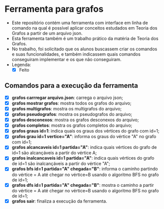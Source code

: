 # Ferramenta para grafos
- Este repositório contém uma ferramenta com interface em linha de comando na qual é possível aplicar conceitos estudados em Teoria dos Grafos a partir de um arquivo json.
- Esta ferramenta também é um trabalho prático da matéria de Teoria dos Grafos.
- No trabalho, foi solicitado que os alunos buscassem criar os comandos e suas funcionalidades, e também indicassem quais comandos conseguiram implementar e os que não conseguiram.
- Legenda:
  - [x] Feito

## Comandos para a execução da ferramenta
- [x] **grafos carrregar arquivo.json**: carrega o arquivo json;
- [x] **grafos mostrar grafos**: mostra todos os grafos do arquivo;
- [x] **grafos multigrafos**: mostra os multigrafos do arquivo;
- [x] **grafos pseudografos**: mostra os pseudografos do arquivo;
- [x] **grafos desconexos**: mostra os grafos desconexos do arquivo;
- [x] **grafos completos**: mostra os grafos completos do arquivo;
- [x] **grafos graus id=1**: indica quais os graus dos vértices do grafo com id=1;
- [x] **grafos grau id=1 vertice="A"**: informa os graus do vértice "A" no grafo com id=1;
- [x] **grafos alcancaveis id=1 partida="A"**: indica quais vértices do grafo de id=1 são alcançáveis a partir do vértice A;
- [x] **grafos inalcancaveis id=1 partida="A"**: indica quais vértices do grafo de id=1 são inalcançáveis a partir do vértice "A";
- [x] **grafos bfs id=1 partida="A" chegada="B"**: informa o caminho partindo do vértice = A até chegar no vértice=B usando o algoritmo BFS no grafo de id=1;
- [x] **grafos dfs id=1 partida="A" chegada="B"**: mostra o caminho a partir do vértice = A até chegar no vértice=B usando o algoritmo BFS no grafo de id=1;
- [x] **grafos sair**: finaliza a execução da ferramenta.